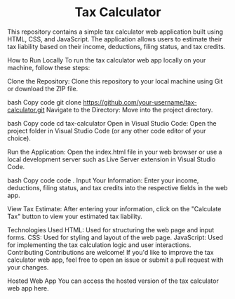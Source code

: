 <h1 align="center" id="title">Tax Calculator </h1>
This repository contains a simple tax calculator web application built using HTML, CSS, and JavaScript. The application allows users to estimate their tax liability based on their income, deductions, filing status, and tax credits.

How to Run Locally
To run the tax calculator web app locally on your machine, follow these steps:

Clone the Repository: Clone this repository to your local machine using Git or download the ZIP file.

bash
Copy code
git clone https://github.com/your-username/tax-calculator.git
Navigate to the Directory: Move into the project directory.

bash
Copy code
cd tax-calculator
Open in Visual Studio Code: Open the project folder in Visual Studio Code (or any other code editor of your choice).

Run the Application: Open the index.html file in your web browser or use a local development server such as Live Server extension in Visual Studio Code.

bash
Copy code
code .
Input Your Information: Enter your income, deductions, filing status, and tax credits into the respective fields in the web app.

View Tax Estimate: After entering your information, click on the "Calculate Tax" button to view your estimated tax liability.

Technologies Used
HTML: Used for structuring the web page and input forms.
CSS: Used for styling and layout of the web page.
JavaScript: Used for implementing the tax calculation logic and user interactions.
Contributing
Contributions are welcome! If you'd like to improve the tax calculator web app, feel free to open an issue or submit a pull request with your changes.

Hosted Web App
You can access the hosted version of the tax calculator web app here.



